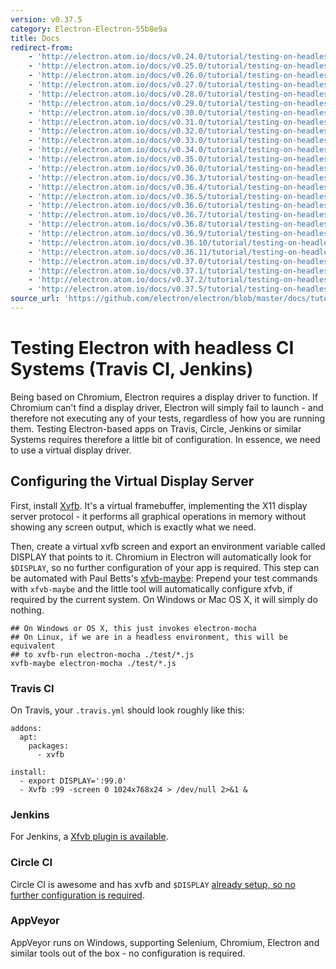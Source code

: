 ```yaml
---
version: v0.37.5
category: Electron-Electron-55b8e9a
title: Docs
redirect-from:
    - 'http://electron.atom.io/docs/v0.24.0/tutorial/testing-on-headless-ci/'
    - 'http://electron.atom.io/docs/v0.25.0/tutorial/testing-on-headless-ci/'
    - 'http://electron.atom.io/docs/v0.26.0/tutorial/testing-on-headless-ci/'
    - 'http://electron.atom.io/docs/v0.27.0/tutorial/testing-on-headless-ci/'
    - 'http://electron.atom.io/docs/v0.28.0/tutorial/testing-on-headless-ci/'
    - 'http://electron.atom.io/docs/v0.29.0/tutorial/testing-on-headless-ci/'
    - 'http://electron.atom.io/docs/v0.30.0/tutorial/testing-on-headless-ci/'
    - 'http://electron.atom.io/docs/v0.31.0/tutorial/testing-on-headless-ci/'
    - 'http://electron.atom.io/docs/v0.32.0/tutorial/testing-on-headless-ci/'
    - 'http://electron.atom.io/docs/v0.33.0/tutorial/testing-on-headless-ci/'
    - 'http://electron.atom.io/docs/v0.34.0/tutorial/testing-on-headless-ci/'
    - 'http://electron.atom.io/docs/v0.35.0/tutorial/testing-on-headless-ci/'
    - 'http://electron.atom.io/docs/v0.36.0/tutorial/testing-on-headless-ci/'
    - 'http://electron.atom.io/docs/v0.36.3/tutorial/testing-on-headless-ci/'
    - 'http://electron.atom.io/docs/v0.36.4/tutorial/testing-on-headless-ci/'
    - 'http://electron.atom.io/docs/v0.36.5/tutorial/testing-on-headless-ci/'
    - 'http://electron.atom.io/docs/v0.36.6/tutorial/testing-on-headless-ci/'
    - 'http://electron.atom.io/docs/v0.36.7/tutorial/testing-on-headless-ci/'
    - 'http://electron.atom.io/docs/v0.36.8/tutorial/testing-on-headless-ci/'
    - 'http://electron.atom.io/docs/v0.36.9/tutorial/testing-on-headless-ci/'
    - 'http://electron.atom.io/docs/v0.36.10/tutorial/testing-on-headless-ci/'
    - 'http://electron.atom.io/docs/v0.36.11/tutorial/testing-on-headless-ci/'
    - 'http://electron.atom.io/docs/v0.37.0/tutorial/testing-on-headless-ci/'
    - 'http://electron.atom.io/docs/v0.37.1/tutorial/testing-on-headless-ci/'
    - 'http://electron.atom.io/docs/v0.37.2/tutorial/testing-on-headless-ci/'
    - 'http://electron.atom.io/docs/v0.37.5/tutorial/testing-on-headless-ci/'
source_url: 'https://github.com/electron/electron/blob/master/docs/tutorial/testing-on-headless-ci.md'
---
```


# Testing Electron with headless CI Systems (Travis CI, Jenkins)

Being based on Chromium, Electron requires a display driver to function.
If Chromium can't find a display driver, Electron will simply fail to launch -
and therefore not executing any of your tests, regardless of how you are running
them. Testing Electron-based apps on Travis, Circle, Jenkins or similar Systems
requires therefore a little bit of configuration. In essence, we need to use
a virtual display driver.

## Configuring the Virtual Display Server

First, install [Xvfb](https://en.wikipedia.org/wiki/Xvfb).
It's a virtual framebuffer, implementing the X11 display server protocol -
it performs all graphical operations in memory without showing any screen output,
which is exactly what we need.

Then, create a virtual xvfb screen and export an environment variable
called DISPLAY that points to it. Chromium in Electron will automatically look
for `$DISPLAY`, so no further configuration of your app is required.
This step can be automated with Paul Betts's
[xfvb-maybe](https://github.com/paulcbetts/xvfb-maybe): Prepend your test
commands with `xfvb-maybe` and the little tool will automatically configure
xfvb, if required by the current system. On Windows or Mac OS X, it will simply
do nothing.

```
## On Windows or OS X, this just invokes electron-mocha
## On Linux, if we are in a headless environment, this will be equivalent
## to xvfb-run electron-mocha ./test/*.js
xvfb-maybe electron-mocha ./test/*.js
```

### Travis CI

On Travis, your `.travis.yml` should look roughly like this:

```
addons:
  apt:
    packages:
      - xvfb

install:
  - export DISPLAY=':99.0'
  - Xvfb :99 -screen 0 1024x768x24 > /dev/null 2>&1 &
```

### Jenkins

For Jenkins, a [Xfvb plugin is available](https://wiki.jenkins-ci.org/display/JENKINS/Xvfb+Plugin).

### Circle CI

Circle CI is awesome and has xvfb and `$DISPLAY`
[already setup, so no further configuration is required](https://circleci.com/docs/environment#browsers).

### AppVeyor

AppVeyor runs on Windows, supporting Selenium, Chromium, Electron and similar
tools out of the box - no configuration is required.
